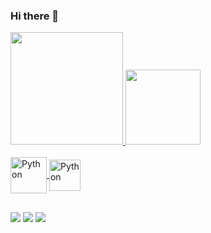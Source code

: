 ### Hi there 👋

<!--
**m-missano/m-missano** is a ✨ _special_ ✨ repository because its `README.md` (this file) appears on your GitHub profile.

Here are some ideas to get you started:

- 🔭 I’m currently working on ...
- 🌱 I’m currently learning ...
- 👯 I’m looking to collaborate on ...
- 🤔 I’m looking for help with ...
- 💬 Ask me about ...
- 📫 How to reach me: ...
- 😄 Pronouns: ...
- ⚡ Fun fact: ...
-->

<div>
  <a href="https://github.com/m-missano/m-missano">
  <img height="180em" src="https://github-readme-stats-sigma-five.vercel.app/api?username=m-missano&show_icons=true&theme=react&include_all_commits=true&count_private=true"/>
  <img height="120em" src="https://github-readme-stats-sigma-five.vercel.app/api/top-langs/?username=m-missano&layout=compact&langs_count=16&theme=react"/>
</div>

<div style="display: inline_block"><br>
  <img align="center" alt="Python" height="58" widht="68" src="https://cdn.jsdelivr.net/gh/devicons/devicon/icons/python/python-original-wordmark.svg">
  <img align="center" alt="Python" height="50" widht="60" src="https://cdn.jsdelivr.net/gh/devicons/devicon/icons/react/react-original-wordmark.svg">
</div>

##

<div>
  <a href="https://www.linkedin.com/in/murilo-mbell/" target="_blank"><img src="https://img.shields.io/badge/LinkedIn-0077B5?style=for-the-badge&logo=linkedin&logoColor=white"/></a>
  <a href="mailto:murilombell@gmail.com" target="_blank"><img src="https://img.shields.io/badge/Gmail-D14836?style=for-the-badge&logo=gmail&logoColor=white"/></a>
  <a href="https://www.instagram.com/m.missano/" target="_blank"><img src="https://img.shields.io/badge/Instagram-E4405F?style=for-the-badge&logo=instagram&logoColor=white"/></a>
</div>
